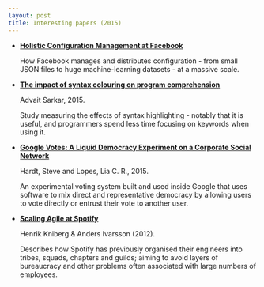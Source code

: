 ```yaml
---
layout: post
title: Interesting papers (2015)
---
```


- **[Holistic Configuration Management at Facebook][fb]**

  How Facebook manages and distributes configuration - from small JSON files to
  huge machine-learning datasets - at a massive scale.

- **[The impact of syntax colouring on program comprehension][sy]**

  Advait Sarkar, 2015.

  Study measuring the effects of syntax highlighting - notably that it is
  useful, and programmers spend less time focusing on keywords when using it.

- **[Google Votes: A Liquid Democracy Experiment on a Corporate Social Network][go]**

  Hardt, Steve and Lopes, Lia C. R., 2015.

  An experimental voting system built and used inside Google that uses software
  to mix direct and representative democracy by allowing users to vote directly
  or entrust their vote to another user.

- **[Scaling Agile at Spotify][sp]**

  Henrik Kniberg & Anders Ivarsson (2012).

  Describes how Spotify has previously organised their engineers into tribes,
  squads, chapters and guilds; aiming to avoid layers of bureaucracy and other
  problems often associated with large numbers of employees.

[fb]: http://sigops.org/sosp/sosp15/current/2015-Monterey/printable/008-tang.pdf
[sy]: http://ppig.org/sites/default/files/2015-PPIG-26th-Sarkar.pdf
[go]: http://www.tdcommons.org/cgi/viewcontent.cgi?article=1092&context=dpubs_series
[sp]: https://dl.dropboxusercontent.com/u/1018963/Articles/SpotifyScaling.pdf
